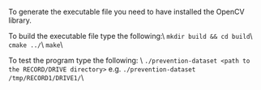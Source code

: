 To generate the executable file you need to have installed the OpenCV library.

To build the executable file type the following:\\
`mkdir build && cd build`\\
`cmake ../`\\
`make`\\


To test the program type the following: \\
`./prevention-dataset <path to the RECORD/DRIVE directory>` e.g. `./prevention-dataset /tmp/RECORD1/DRIVE1/`\\

